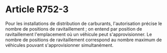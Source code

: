 # Article R752-3

Pour les installations de distribution de carburants, l'autorisation précise le nombre de positions de ravitaillement ; on entend par position de ravitaillement l'emplacement où un véhicule peut s'approvisionner. Le nombre de positions de ravitaillement correspond au nombre maximum de véhicules pouvant s'approvisionner simultanément.